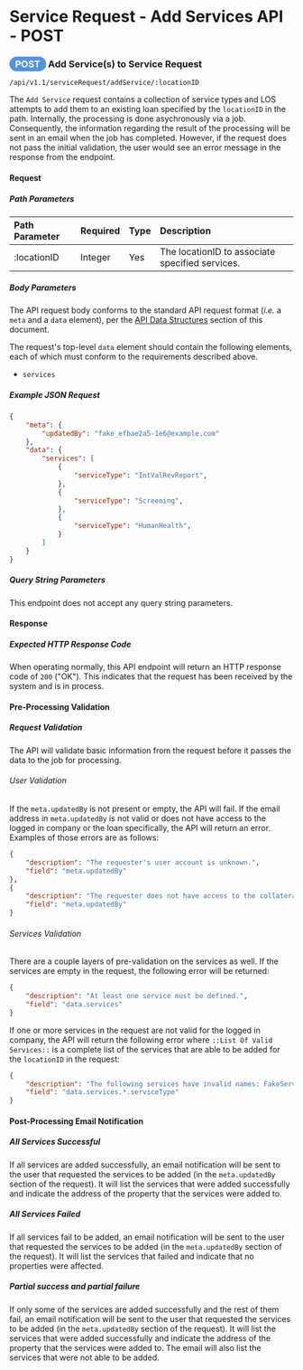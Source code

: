# Service Request - Add Services API - POST

### <span style="background-color: #5493dc; font-weight: bold; color: #ffffff; padding: 3px 10px; border-radius: 14px;">POST</span> **Add Service(s) to Service Request**

```text
/api/v1.1/serviceRequest/addService/:locationID
```

The `Add Service` request contains a collection of service types and LOS attempts to add them to an existing loan specified by the `locationID` in the path. Internally, the processing is done asychronously via a job. Consequently, the information regarding the result of the processing will be sent in an email when the job has completed. However, if the request does not pass the initial validation, the user would see an error message in the response from the endpoint.

#### Request

##### Path Parameters

| Path Parameter | Required | Type | Description |
| :--- | :--- | :--- | :--- |
| :locationID | Integer | Yes | The locationID to associate specified services. |


##### Body Parameters

The API request body conforms to the standard API request
format (_i.e._ a `meta` and a `data` element), per the
[API Data Structures](../request-response-structure.md)
section of this document.

The request's top-level `data` element should contain the
following elements, each of which must conform to the
requirements described above.

* `services`


##### Example JSON Request

``` json
{
	"meta": {
		"updatedBy": "fake_efbae2a5-1e6@example.com"
	},
	"data": {
		"services": [
			{
				"serviceType": "IntValRevReport",
			},
			{
				"serviceType": "Screening",
			},
			{
				"serviceType": "HumanHealth",
			}
		]
	}
}
```

##### Query String Parameters

This endpoint does not accept any query string parameters.

#### Response

##### Expected HTTP Response Code

When operating normally, this API endpoint will return
an HTTP response code of `200` ("OK"). This indicates that the request has been received by the system and is in process.

#### Pre-Processing Validation

##### Request Validation

The API will validate basic information from the request before it passes the data to the job for processing.

###### User Validation

If the `meta.updatedBy` is not present or empty, the API will fail. If the email address in `meta.updatedBy` is not valid or does not have access to the logged in company or the loan specifically, the API will return an error. Examples of those errors are as follows:

``` json
{
    "description": "The requester's user account is unknown.",
    "field": "meta.updatedBy"
},
{
    "description": "The requester does not have access to the collateral you want to patch.",
    "field": "meta.updatedBy"
}
```

###### Services Validation

There are a couple layers of pre-validation on the services as well. If the services are empty in the request, the following error will be returned:

``` json
{
    "description": "At least one service must be defined.",
    "field": "data.services"
}
```

If one or more services in the request are not valid for the logged in company, the API will return the following error where `::List Of Valid Services::` is a complete list of the services that are able to be added for the `locationID` in the request:

``` json
{
    "description": "The following services have invalid names: FakeServiceName. They must be a value in the enumeration: [::List Of Valid Services::]",
    "field": "data.services.*.serviceType"
}
```

#### Post-Processing Email Notification

##### All Services Successful

If all services are added successfully, an email notification will be sent to the user that requested the services to be added (in the `meta.updatedBy` section of the request). It will list the services that were added successfully and indicate the address of the property that the services were added to.

##### All Services Failed

If all services fail to be added, an email notification will be sent to the user that requested the services to be added (in the `meta.updatedBy` section of the request). It will list the services that failed and indicate that no properties were affected.

##### Partial success and partial failure

If only some of the services are added successfully and the rest of them fail, an email notification will be sent to the user that requested the services to be added (in the `meta.updatedBy` section of the request). It will list the services that were added successfully and indicate the address of the property that the services were added to. The email will also list the services that were not able to be added.
